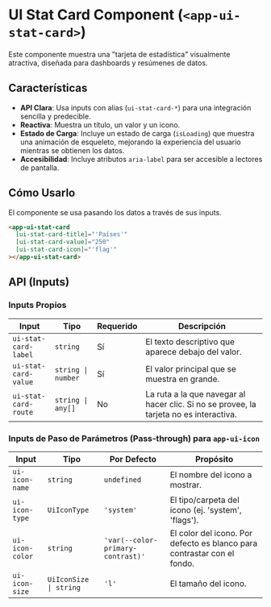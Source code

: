 <!-- File: d:\desarrollos\countries2\frontend\src\app\shared\components\ui-stat-card\README.md | Last Modified: 2025-10-19 -->

# UI Stat Card Component (`<app-ui-stat-card>`)

Este componente muestra una "tarjeta de estadística" visualmente atractiva, diseñada para dashboards y resúmenes de datos.

## Características

- **API Clara**: Usa inputs con alias (`ui-stat-card-*`) para una integración sencilla y predecible.
- **Reactiva**: Muestra un título, un valor y un icono.
- **Estado de Carga**: Incluye un estado de carga (`isLoading`) que muestra una animación de esqueleto, mejorando la experiencia del usuario mientras se obtienen los datos.
- **Accesibilidad**: Incluye atributos `aria-label` para ser accesible a lectores de pantalla.

## Cómo Usarlo

El componente se usa pasando los datos a través de sus inputs.

```html
<app-ui-stat-card
  [ui-stat-card-title]="'Países'"
  [ui-stat-card-value]="250"
  [ui-stat-card-icon]="'flag'"
></app-ui-stat-card>
```

## API (Inputs)

### Inputs Propios

| Input                  | Tipo                | Requerido | Descripción                                                                 |
| ---------------------- | ------------------- | --------- | --------------------------------------------------------------------------- |
| `ui-stat-card-label`   | `string`            | Sí        | El texto descriptivo que aparece debajo del valor.                          |
| `ui-stat-card-value`   | `string \| number` | Sí        | El valor principal que se muestra en grande.                                |
| `ui-stat-card-route`   | `string \| any[]`  | No        | La ruta a la que navegar al hacer clic. Si no se provee, la tarjeta no es interactiva. |

### Inputs de Paso de Parámetros (Pass-through) para `app-ui-icon`

| Input              | Tipo                      | Por Defecto                               | Propósito                                                              |
| ------------------ | ------------------------- | ----------------------------------------- | ---------------------------------------------------------------------- |
| `ui-icon-name`     | `string`                  | `undefined`                               | El nombre del icono a mostrar.                                         |
| `ui-icon-type`     | `UiIconType`              | `'system'`                                | El tipo/carpeta del icono (ej. 'system', 'flags').                     |
| `ui-icon-color`    | `string`                  | `'var(--color-primary-contrast)'` | El color del icono. Por defecto es blanco para contrastar con el fondo. |
| `ui-icon-size`     | `UiIconSize \| string`    | `'l'`                                     | El tamaño del icono.                                                   |
